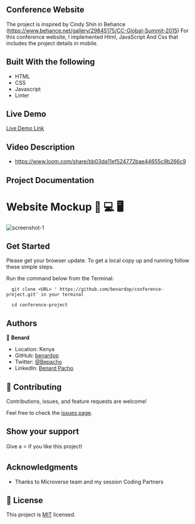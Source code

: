  ## Conference Website 

The project is inspired by  Cindy Shin in Behance (https://www.behance.net/gallery/29845175/CC-Global-Summit-2015)
For this conference website, I implemented Html, JavaScript And Css that includes the project details in mobile.

 
## Built With the following

- HTML
- CSS
- Javascript
- Linter

## Live Demo
[Live Demo Link](https://benardop.github.io/conference-project/)

## Video Description
- https://www.loom.com/share/bb03da11ef524772bae44655c9b266c9

## Project Documentation

# Website Mockup 📱 💻 🖥️
![screenshot-1](https://user-images.githubusercontent.com/620415/186986679-3a19170b-bb81-43b2-b4f3-bee85b4b872e.PNG)

## Get Started

Please get your browser update.
To get a local copy up and running follow these simple steps.

Run the command below from the Terminal:

      git clone <URL> ' https://github.com/benardop/conference-project.git' in your terminal

	  cd conference-project


## Authors

👤 **Benard**

- Location: Kenya
- GitHub: [benardop](https://github.com/benardop/)
- Twitter: [@Bepacho](https://twitter.com/Bepacho)
- LinkedIn: [Benard Pacho](https://www.linkedin.com/in/ochieng-benard-8264b815/)

## 🤝 Contributing

Contributions, issues, and feature requests are welcome!

Feel free to check the [issues page](https://github.com/benardop/professional-portfolio/issues).

## Show your support

Give a ⭐ if you like this project!

## Acknowledgments

- Thanks to Microverse team and my session Coding Partners

## 📝 License

This project is [MIT](./MIT.md) licensed.
